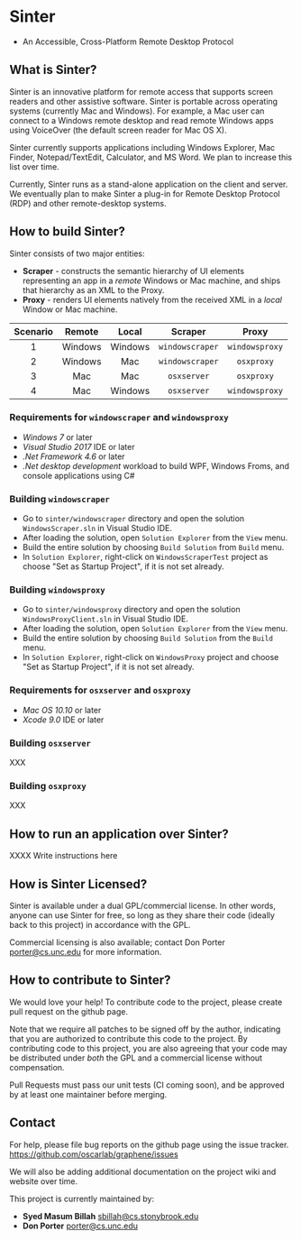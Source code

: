 # Sinter

* An Accessible, Cross-Platform Remote Desktop Protocol

## What is Sinter?

Sinter is an innovative platform for remote access that supports
screen readers and other assistive software.  Sinter is portable
across operating systems (currently Mac and Windows).  For example, a
Mac user can connect to a Windows remote desktop and read remote
Windows apps using VoiceOver (the default screen reader for Mac OS X).

Sinter currently supports applications including Windows Explorer, Mac Finder, Notepad/TextEdit, Calculator, and MS Word.
We plan to increase this list over time.

Currently, Sinter runs as a stand-alone application on the client and
server.  We eventually plan to make Sinter a plug-in for Remote
Desktop Protocol (RDP) and other remote-desktop systems.

## How to build Sinter?

Sinter consists of two major entities:
* **Scraper** - constructs the semantic hierarchy of UI elements representing an app in a *remote* Windows or Mac machine, and ships that hierarchy as an XML to the Proxy.
* **Proxy** - renders UI elements natively from the received XML in a *local* Window or Mac machine.

|Scenario| Remote   |  Local  |   Scraper       | Proxy          |
|:------:|:--------:|:-------:|:---------------:|:--------------:|
|       1| Windows  | Windows | `windowscraper` |`windowsproxy`  |
|       2| Windows  | Mac     | `windowscraper` |`osxproxy`      |
|       3| Mac      | Mac     | `osxserver`     |`osxproxy`      |
|       4| Mac      | Windows | `osxserver`     |`windowsproxy`  |

### Requirements for `windowscraper` and `windowsproxy`
* *Windows 7* or later
* *Visual Studio 2017* IDE or later
* *.Net Framework 4.6* or later
* *.Net desktop development* workload to build WPF, Windows Froms, and console applications using C#

### Building `windowscraper`
* Go to `sinter/windowscraper` directory and open the solution `WindowsScraper.sln` in Visual Studio IDE.
* After loading the solution, open `Solution Explorer` from the `View` menu.
* Build the entire solution by choosing `Build Solution` from `Build` menu.
* In `Solution Explorer`, right-click on `WindowsScraperTest` project as choose "Set as Startup Project", if it is not set already.

### Building `windowsproxy`
* Go to `sinter/windowsproxy` directory and open the solution `WindowsProxyClient.sln` in Visual Studio IDE.
* After loading the solution, open `Solution Explorer` from the `View` menu.
* Build the entire solution by choosing `Build Solution` from the `Build` menu.
* In `Solution Explorer`, right-click on `WindowsProxy` project and choose "Set as Startup Project", if it is not set already.

### Requirements for `osxserver` and `osxproxy`

* *Mac OS 10.10* or later
* *Xcode 9.0* IDE or later

### Building `osxserver`
XXX

### Building `osxproxy`
XXX

## How to run an application over Sinter?

XXXX Write instructions here

## How is Sinter Licensed?

Sinter is available under a dual GPL/commercial license.  In other words,
anyone can use Sinter for free, so long as they share their code (ideally back to this project)
in accordance with the GPL.

Commercial licensing is also available; contact Don Porter <porter@cs.unc.edu> for more information.

## How to contribute to Sinter?

We would love your help!  To contribute code to the project, please
create pull request on the github page.

Note that we require all patches to be signed off by the author,
indicating that you are authorized to contribute this code to the
project.  By contributing code to this project, you are also agreeing
that your code may be distributed under _both_ the GPL and a
commercial license without compensation.

Pull Requests must pass our unit tests (CI coming soon), and be approved by
at least one maintainer before merging.

## Contact

For help, please file bug reports on the github page using the issue tracker.
        <https://github.com/oscarlab/graphene/issues>

We will also be adding additional documentation on the project wiki and website
over time.

This project is currently maintained by:
  - __Syed Masum Billah__ <sbillah@cs.stonybrook.edu>
  - __Don Porter__ <porter@cs.unc.edu>
